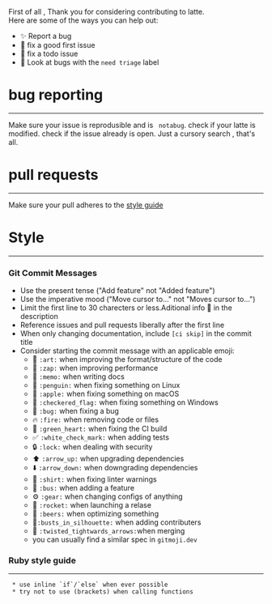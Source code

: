 First of all , Thank you for considering contributing to latte.
<br>
Here are some of the ways you can help out:
- ✨ Report a bug
- 🔨 fix a good first issue
- 🔨 fix  a todo issue
- 🔨 Look at bugs with the ``need triage`` label

# bug reporting
____
Make sure your issue is reprodusible and is  `` notabug``.
check if your latte is modified.
check if the issue already is open. Just a cursory search , that's all.


# pull requests
____
Make sure your pull adheres to the <a href="https://github.com/Pandademic/Latte/blob/master/CONTRIBUTING.md/#Style">style guide</a>


# Style 
____
### Git Commit Messages

* Use the present tense ("Add feature" not "Added feature")
* Use the imperative mood ("Move cursor to..." not "Moves cursor to...")
* Limit the first line to 30 charecters or less.Aditional info :memo: in the description
* Reference issues and pull requests liberally after the first line
* When only changing documentation, include `[ci skip]` in the commit title
* Consider starting the commit message with an applicable emoji:
    * :art: `:art:` when improving the format/structure of the code
    * :racehorse: `:zap:` when improving performance
    * :memo: `:memo:` when writing docs
    * :penguin: `:penguin:` when fixing something on Linux
    * :apple: `:apple:` when fixing something on macOS
    * :checkered_flag: `:checkered_flag:` when fixing something on Windows
    * :bug: `:bug:` when fixing a bug
    * :fire: `:fire:` when removing code or files
    * :green_heart: `:green_heart:` when fixing the CI build
    * :white_check_mark: `:white_check_mark:` when adding tests
    * :lock: `:lock:` when dealing with security
    * :arrow_up: `:arrow_up:` when upgrading dependencies
    * :arrow_down: `:arrow_down:` when downgrading dependencies
    * :shirt: `:shirt:` when fixing linter warnings
    * :bus: `:bus:` when adding a feature
    * :gear: `:gear:` when changing configs of anything
    * :rocket: `:rocket:` when launching a relase
    * :beers: `:beers:` when optimizing something
    * :busts_in_silhouette:`:busts_in_silhouette:` when adding contributers
    * 🔀 `:twisted_tightwards_arrows:`when merging
    * you can usually find a similar spec in `gitmoji.dev`
### Ruby style guide
_____
     * use inline `if`/`else` when ever possible
     * try not to use (brackets) when calling functions


